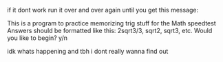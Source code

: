 if it dont work run it over and over again until you get this message:

This is a program to practice memorizing trig stuff for the Math speedtest
Answers should be formatted like this: 2sqrt3/3, sqrt2, sqrt3, etc.
Would you like to begin? y/n

idk whats happening and tbh i dont really wanna find out
